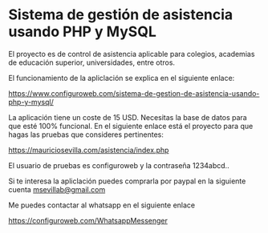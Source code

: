 # Sistema de gestión de asistencia usando PHP y MySQL

El proyecto es de control de asistencia aplicable para colegios, academias de educación superior, universidades, entre otros.

El funcionamiento de la apliclación se explica en el siguiente enlace:

https://www.configuroweb.com/sistema-de-gestion-de-asistencia-usando-php-y-mysql/

La aplicación tiene un coste de 15 USD. Necesitas la base de datos para que esté 100% funcional. En el siguiente enlace está el proyecto para que hagas las pruebas que consideres pertinentes:

https://mauriciosevilla.com/asistencia/index.php

El usuario de pruebas es configuroweb y la contraseña 1234abcd..

Si te interesa la apliclación puedes comprarla por paypal en la siguiente cuenta msevillab@gmail.com

Me puedes contactar al whatsapp en el siguiente enlace

https://configuroweb.com/WhatsappMessenger
